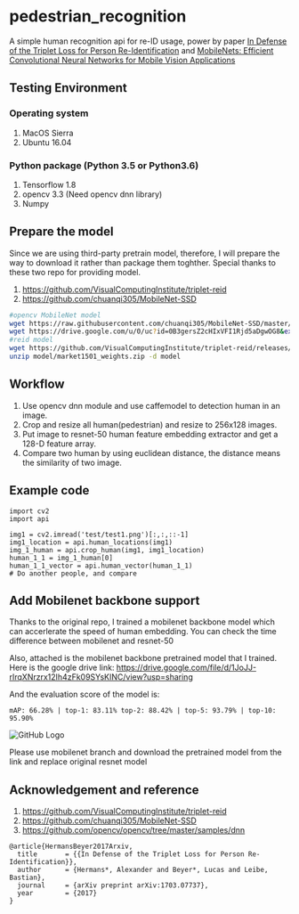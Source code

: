 # pedestrian_recognition
A simple human recognition api for re-ID usage, power by paper [In Defense of the Triplet Loss for Person Re-Identification](https://arxiv.org/abs/1703.07737) and [MobileNets: Efficient Convolutional Neural Networks for Mobile Vision Applications]( https://arxiv.org/abs/1704.04861)


## Testing Environment
### Operating system
1. MacOS Sierra 
2. Ubuntu 16.04

### Python package (Python 3.5 or Python3.6)
1. Tensorflow 1.8 
2. opencv 3.3 (Need opencv dnn library)
3. Numpy

## Prepare the model
Since we are using third-party pretrain model, therefore, I will prepare the way to download it rather than package them toghther.
Special thanks to these two repo for providing model.
1. https://github.com/VisualComputingInstitute/triplet-reid
2. https://github.com/chuanqi305/MobileNet-SSD

```bash
#opencv MobileNet model
wget https://raw.githubusercontent.com/chuanqi305/MobileNet-SSD/master/deploy.prototxt -P model
wget https://drive.google.com/u/0/uc?id=0B3gersZ2cHIxVFI1Rjd5aDgwOG8&export=download -O model/MobileNetSSD_deploy.caffemodel
#reid model
wget https://github.com/VisualComputingInstitute/triplet-reid/releases/download/250eb1/market1501_weights.zip -P model
unzip model/market1501_weights.zip -d model
```
## Workflow
1. Use opencv dnn module and use caffemodel to detection human in an image.
2. Crop and resize all human(pedestrian) and resize to 256x128 images.
3. Put image to resnet-50 human feature embedding extractor and get a 128-D feature array.
4. Compare two human by using euclidean distance, the distance means the similarity of two image.

## Example code
```
import cv2
import api

img1 = cv2.imread('test/test1.png')[:,:,::-1]
img1_location = api.human_locations(img1)
img_1_human = api.crop_human(img1, img1_location)
human_1_1 = img_1_human[0]
human_1_1_vector = api.human_vector(human_1_1)
# Do another people, and compare
```

## Add Mobilenet backbone support
Thanks to the original repo, I trained a mobilenet backbone model which can accerlerate the speed of human embedding. You can check the time difference between mobilenet and resnet-50

Also, attached is the mobilenet backbone pretrained model that I trained.
Here is the google drive link:
https://drive.google.com/file/d/1JoJJ-rIrqXNrzrx12Ih4zFk09SYsKINC/view?usp=sharing

And the evaluation score of the model is:
```
mAP: 66.28% | top-1: 83.11% top-2: 88.42% | top-5: 93.79% | top-10: 95.90%
```
![GitHub Logo](https://github.com/cftang0827/human_recognition/blob/mobilenet/mobilenet_train_result.png?raw=true)


Please use mobilenet branch and download the pretrained model from the link and replace original resnet model

## Acknowledgement and reference
1. https://github.com/VisualComputingInstitute/triplet-reid
2. https://github.com/chuanqi305/MobileNet-SSD
3. https://github.com/opencv/opencv/tree/master/samples/dnn


```
@article{HermansBeyer2017Arxiv,
  title       = {{In Defense of the Triplet Loss for Person Re-Identification}},
  author      = {Hermans*, Alexander and Beyer*, Lucas and Leibe, Bastian},
  journal     = {arXiv preprint arXiv:1703.07737},
  year        = {2017}
}
```
